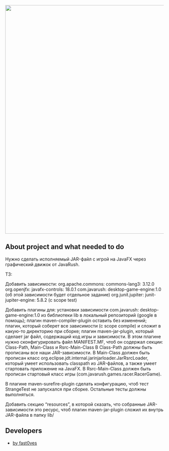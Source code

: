 <p align="center">
      <img src="https://i.ibb.co/TxCrLNsm/images.png" width="726">
</p>

## About project and what needed to do

Нужно сделать исполняемый JAR-файл с игрой на JavaFX через графический движок от JavaRush.

ТЗ:

Добавить зависимости:
org.apache.commons: commons-lang3: 3.12.0
org.openjfx: javafx-controls: 18.0.1
com.javarush: desktop-game-engine:1.0 (об этой зависимости будет отдельное задание)
org.junit.jupiter: junit-jupiter-engine: 5.8.2 (с scope test)

Добавить плагины для:
установки зависимости com.javarush: desktop-game-engine:1.0 из библиотеки lib в локальный репозиторий (google в помощь);
плагин maven-compiler-plugin оставить без изменений;
плагин, который соберет все зависимости (с scope compile) и сложит в какую-то директорию при сборке;
плагин maven-jar-plugin, который сделает jar файл, содержащий код игры и зависимости. В этом плагине нужно сконфигурировать файл MANIFEST.MF, чтоб он содержал секции: Class-Path, Main-Class и Rsrc-Main-Class
В Class-Path должны быть прописаны все наши JAR-зависимости.
В Main-Class должен быть прописан класс org.eclipse.jdt.internal.jarinjarloader.JarRsrcLoader, который умеет использовать classpath из JAR-файлов, а также умеет стартовать приложение на JavaFX.
В Rsrc-Main-Class должен быть прописан стартовый класс игры (com.javarush.games.racer.RacerGame).

В плагине maven-surefire-plugin сделать конфигурацию, чтоб тест StrangeTest не запускался при сборке. Остальные тесты должны выполняться.

Добавить секцию “resources”, в которой сказать, что собранные JAR-зависимости это ресурс, чтоб плагин maven-jar-plugin сложил их внутрь JAR-файла в папку lib/


## Developers

- [by fast0ves](https://i.ibb.co/TxCrLNsm/images.png)
